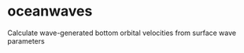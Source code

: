 oceanwaves
==========

Calculate wave-generated bottom orbital velocities from surface wave parameters
